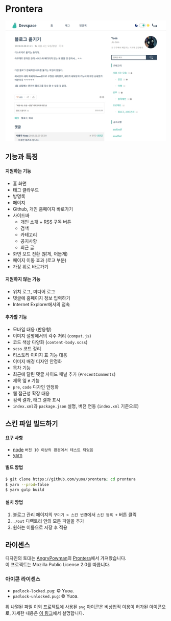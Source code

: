 # Prontera

![미리보기](raw/preview560.jpg)

## 기능과 특징
#### 지원하는 기능
+ 홈 화면
+ 태그 클라우드
+ 방명록
+ 페이지
+ Github, 개인 홈페이지 바로가기
+ 사이드바
    - 개인 소개 + RSS 구독 버튼
    - 검색
    - 카테고리
    - 공지사항
    - 최근 글
+ 화면 모드 전환 (밝게, 어둡게)
+ 페이지 이동 효과 (로고 부분)
+ 가장 위로 바로가기

#### 지원하지 않는 기능
+ 위치 로그, 미디어 로그
+ 댓글에 홈페이지 정보 입력하기
+ Internet Explorer에서의 접속

#### 추가할 기능
+ 모바일 대응 (반응형)
+ 이미지 설명에서의 각주 처리 (`compat.js`)
+ 코드 색상 다양화 (`content-body.scss`)
+ `scss` 코드 정리
+ 티스토리 이미지 표 기능 대응
+ 이미지 배경 디자인 안정화
+ 목차 기능
+ 최근에 달린 댓글 사이드 패널 추가 (`#recentComments`)
+ 제목 옆 `#` 기능
+ `pre`, `code` 디자인 안정화
+ 웹 접근성 확장 대응
+ 검색 결과, 태그 결과 표시
+ `index.xml`과 `package.json` 설명, 버전 연동 (`index.xml` 기준으로)  

## 스킨 파일 빌드하기
#### 요구 사항
+ [node](https://nodejs.org/ko/) `버전 10 이상의 환경에서 테스트 되었음`
+ [yarn](https://yarnpkg.com/lang/en/)

#### 빌드 방법

```sh
$ git clone https://github.com/yuoa/prontera; cd prontera
$ yarn --prod=false
$ yarn gulp build
```

#### 설치 방법

1. 블로그 관리 페이지의 `꾸미기 > 스킨 변경`에서 `스킨 등록 +` 버튼 클릭
2. `./out` 디렉토리 안의 모든 파일을 추가
3. 원하는 이름으로 저장 후 적용 

## 라이센스
디자인의 토대는 [AngryPowman](https://github.com/AngryPowman)의 [Prontera](https://github.com/AngryPowman/hexo-theme-prontera)에서 가져왔습니다.  
이 프로젝트는 Mozilla Public License 2.0를 따릅니다.  

### 아이콘 라이센스
- `padlock-locked.pug`: &copy; Yuoa.  
- `padlock-unlocked.pug`: &copy; Yuoa.  

위 나열된 파일 이외 프로젝트에 사용된 `svg` 아이콘은 비상업적 이용이 허가된 아이콘으로, 자세한 내용은 [이 링크](https://www.svgrepo.com/info/licensing)에서 설명합니다.  
